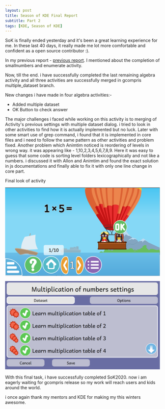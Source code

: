 ```yaml
---
layout: post
title: Season of KDE Final Report
subtitle: Part 2
tags: [KDE, Season of KDE]
---
```

SoK is finally ended yesterday and it's been a great learning experience for me. In these last 40 days, it really made me lot more comfortable and confident as a open source contributor :).

In my previous report - [previous report](https://shivam8287.github.io/2020-01-30-sokStatus/). I mentioned about the completion of smallnumbers and enumerate activity.

Now, till the end. i have successfully completed the last remaining algebra activity and all three activities are successfully merged in gcompris multiple_dataset branch.

New changes i have made in four algebra activities:-
* Added multiple dataset
* OK Button to check answer

The major challenges i faced while working on this activity is to merging of Activity's previous settings with multiple dataset dialog. i tried to look in other activities to find how it is actually implemented but no luck. Later with some smart use of grep command, i found that it is implemented in core files and i need to follow the same pattern as other activities and problem fixed. Another problem which Animtim noticed is reordering of levels in wrong way. it was appearing like - 1,10,2,3,4,5,6,7,8,9. Here it was easy to guess that some code is sorting level folders lexicographically and not like a numbers. i discussed it with Allon and Animtim and found the exact solution in js documentations and finally able to fix it with only one line change in core part. 

Final look of activity

![Algebra Activity](/img/algebra.png "Algebra Activity")

![Dataset](/img/dataset.png "dataset")


With this final task, i have successfully completed SoK2020. now i am eagerly waiting for gcompris release so my work will reach users and kids around the world.

i once again thank my mentors and KDE for making my this winters awesome. 
